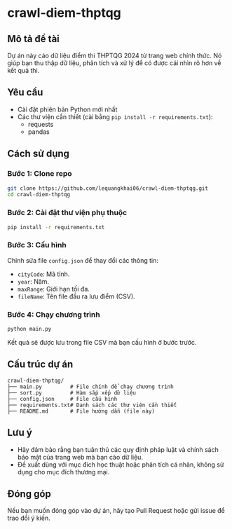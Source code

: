 # crawl-diem-thptqg

## Mô tả đề tài

Dự án này cào dữ liệu điểm thi THPTQG 2024 từ trang web chính thức. Nó giúp bạn thu thập dữ liệu, phân tích và xử lý để có được cái nhìn rõ hơn về kết quả thi.

## Yêu cầu

- Cài đặt phiên bản Python mới nhất
- Các thư viện cần thiết (cài bằng `pip install -r requirements.txt`):
  - requests
  - pandas

## Cách sử dụng

### Bước 1: Clone repo

```bash
git clone https://github.com/lequangkhai06/crawl-diem-thptqg.git
cd crawl-diem-thptqg
```

### Bước 2: Cài đặt thư viện phụ thuộc

```bash
pip install -r requirements.txt
```

### Bước 3: Cấu hình

Chỉnh sửa file `config.json` để thay đổi các thông tin:
- `cityCode`: Mã tỉnh.
- `year`: Năm.
- `maxRange`: Giới hạn tối đa.
- `fileName`: Tên file đầu ra lưu điểm (CSV).

### Bước 4: Chạy chương trình

```bash
python main.py
```

Kết quả sẽ được lưu trong file CSV mà bạn cấu hình ở bước trước.

## Cấu trúc dự án

```
crawl-diem-thptqg/
├── main.py         # File chính để chạy chương trình
├── sort.py         # Hàm sắp xếp dữ liệu
├── config.json     # File cấu hình
├── requirements.txt# Danh sách các thư viện cần thiết
├── README.md       # File hướng dẫn (file này)
```

## Lưu ý

- Hãy đảm bảo rằng bạn tuân thủ các quy định pháp luật và chính sách bảo mật của trang web mà bạn cào dữ liệu.
- Đề xuất dùng với mục đích học thuật hoặc phân tích cá nhân, không sử dụng cho mục đích thương mại.

## Đóng góp

Nếu bạn muốn đóng góp vào dự án, hãy tạo Pull Request hoặc gửi issue để trao đổi ý kiến.
